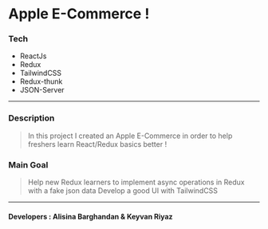 # Apple E-Commerce ! 

### Tech
- ReactJs
- Redux
- TailwindCSS
- Redux-thunk
- JSON-Server
------------


### Description
> In this project I created an Apple E-Commerce in order to help freshers learn React/Redux basics better !

### Main Goal
> Help new Redux learners to implement async operations in Redux with a fake json data 
> Develop a good UI with TailwindCSS

------------

#### Developers : Alisina Barghandan & Keyvan Riyaz
